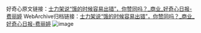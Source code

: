 好奇心原文链接：[士力架说“饿的时候容易出错”，你赞同吗？_商业_好奇心日报-费丽婷](https://www.qdaily.com/articles/9352.html)
WebArchive归档链接：[士力架说“饿的时候容易出错”，你赞同吗？_商业_好奇心日报-费丽婷](http://web.archive.org/web/20160421083850/http://www.qdaily.com/articles/9352.html)
![image](http://ww3.sinaimg.cn/large/007d5XDply1g3vf3vne3wj30u03egkj4)